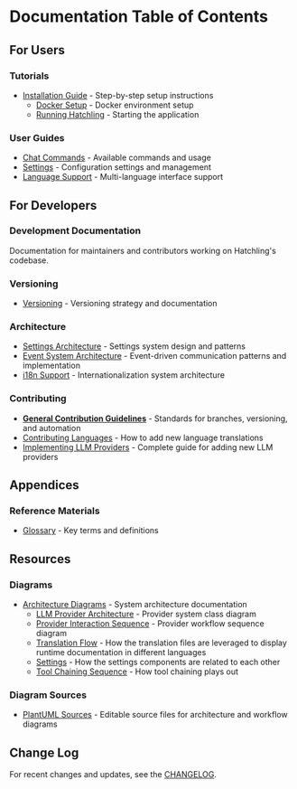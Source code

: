 # Documentation Table of Contents

## For Users

### Tutorials

- [Installation Guide](./articles/users/tutorials/Installation/) - Step-by-step setup instructions
  - [Docker Setup](./articles/users/tutorials/Installation/docker-ollama-setup.md) - Docker environment setup
  - [Running Hatchling](./articles/users/tutorials/Installation/running_hatchling.md) - Starting the application

### User Guides

- [Chat Commands](./articles/users/chat_commands.md) - Available commands and usage
- [Settings](./articles/users/settings.md) - Configuration settings and management
- [Language Support](./articles/users/language_support.md) - Multi-language interface support

## For Developers

### Development Documentation

Documentation for maintainers and contributors working on Hatchling's codebase.

### Versioning

- [Versioning](./articles/devs/versioning.md) - Versioning strategy and documentation

### Architecture

- [Settings Architecture](./articles/devs/settings_architecture.md) - Settings system design and patterns
- [Event System Architecture](./articles/devs/event_system_architecture.md) - Event-driven communication patterns and implementation
- [i18n Support](./articles/devs/i18n_support.md) - Internationalization system architecture

### Contributing

- [**General Contribution Guidelines**](./articles/devs/CONTRIBUTING.md) - Standards for branches, versioning, and automation
- [Contributing Languages](./articles/devs/contribution_guides/contributing_languages.md) - How to add new language translations
- [Implementing LLM Providers](./articles/devs/contribution_guides/implementing_llm_providers.md) - Complete guide for adding new LLM providers

## Appendices

### Reference Materials

- [Glossary](./articles/appendices/glossary.md) - Key terms and definitions

## Resources

### Diagrams

- [Architecture Diagrams](./resources/diagrams/export/) - System architecture documentation
  - [LLM Provider Architecture](./resources/diagrams/export/llm_provider_architecture.svg) - Provider system class diagram
  - [Provider Interaction Sequence](./resources/diagrams/export/provider_interaction_sequence.svg) - Provider workflow sequence diagram
  - [Translation Flow](./resources/diagrams/export/i18n_translation_flow.svg) - How the translation files are leveraged to display runtime documentation in different languages
  - [Settings](./resources/diagrams/export/settings_components_architecture.svg) - How the settings components are related to each other
  - [Tool Chaining Sequence](./resources/diagrams/export/tool_chaining_events_sequence_v2.svg) - How tool chaining plays out

### Diagram Sources

- [PlantUML Sources](./resources/diagrams/puml/) - Editable source files for architecture and workflow diagrams

## Change Log

For recent changes and updates, see the [CHANGELOG](./CHANGELOG.md).
